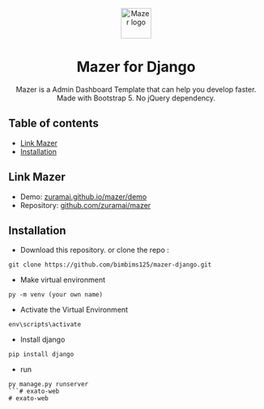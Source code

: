 <p align="center">
  <a href="https://github.com/zuramai/mazer">
    <img src="https://github.com/irsyadulibad/mazer-codeigniter/blob/master/public/assets/images/logo/logo.png?raw=true" alt="Mazer logo" height="60">
  </a>
</p>

<h1 align="center">Mazer for Django</h1>

<p align="center">
  Mazer is a Admin Dashboard Template that can help you develop faster. Made with Bootstrap 5. No jQuery dependency.
</p>

## Table of contents

- [Link Mazer](#link-mazer)
- [Installation](#installation)

## Link Mazer
- Demo: [zuramai.github.io/mazer/demo](https://zuramai.github.io/mazer/demo)
- Repository: [github.com/zuramai/mazer](https://github.com/zuramai/mazer)

## Installation
- Download this repository.
or clone the repo :
```
git clone https://github.com/bimbims125/mazer-django.git
```
- Make virtual environment
```
py -m venv (your own name)
```
- Activate the Virtual Environment
```
env\scripts\activate
```

- Install django
```
pip install django
```
- run 
```
py manage.py runserver
```# exato-web
# exato-web
